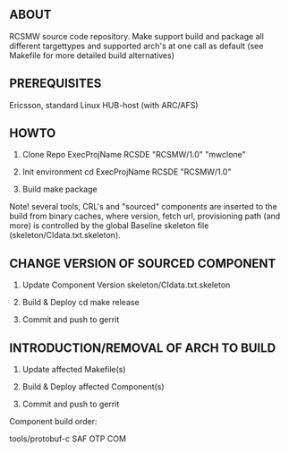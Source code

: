 ABOUT
-----
RCSMW source code repository.
Make support build and package all different targettypes and supported arch's at one call as default (see Makefile for more detailed  build alternatives)


PREREQUISITES
-------------
Ericsson, standard Linux HUB-host (with ARC/AFS)


HOWTO
-----

1. Clone Repo
  ExecProjName RCSDE "RCSMW/1.0" "mwclone"

2. Init environment
  cd <repo>
  ExecProjName RCSDE "RCSMW/1.0"

3. Build
  make package


Note! several tools, CRL's and "sourced" components are inserted to the build from binary caches, where version, fetch url, provisioning path (and more) is controlled by the global Baseline skeleton file (skeleton/CIdata.txt.skeleton).


CHANGE VERSION OF SOURCED COMPONENT
-----------------------------------

1. Update Component Version
  <editor> skeleton/CIdata.txt.skeleton

2. Build & Deploy
  cd <component>
  make release

3. Commit and push to gerrit


INTRODUCTION/REMOVAL OF ARCH TO BUILD
-------------------------------------

1. Update affected Makefile(s)

2. Build & Deploy affected Component(s)

3. Commit and push to gerrit


Component build order:

  tools/protobuf-c
  SAF
  OTP
  COM
